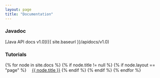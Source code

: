 ```yaml
---
layout: page
title: "Documentation"
---
```


### Javadoc

[Java API docs v1.0]({{ site.baseurl }}/apidocs/v1.0)


### Tutorials

<div>
  {% for node in site.docs %}
    {% if node.title != null %}
      {% if node.layout == "page" %}
        <a class="sidebar-nav-item{% if page.url == node.url %} active{% endif %}" style="padding-left: 1em" href="{{ site.baseurl }}{{ node.url }}">{{ node.title }}</a>
      {% endif %}
    {% endif %}
  {% endfor %}
</div>
